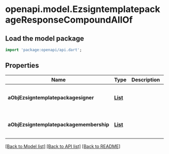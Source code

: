 # openapi.model.EzsigntemplatepackageResponseCompoundAllOf

## Load the model package
```dart
import 'package:openapi/api.dart';
```

## Properties
Name | Type | Description | Notes
------------ | ------------- | ------------- | -------------
**aObjEzsigntemplatepackagesigner** | [**List<EzsigntemplatepackagesignerResponseCompound>**](EzsigntemplatepackagesignerResponseCompound.md) |  | [default to const []]
**aObjEzsigntemplatepackagemembership** | [**List<EzsigntemplatepackagemembershipResponseCompound>**](EzsigntemplatepackagemembershipResponseCompound.md) |  | [default to const []]

[[Back to Model list]](../README.md#documentation-for-models) [[Back to API list]](../README.md#documentation-for-api-endpoints) [[Back to README]](../README.md)


